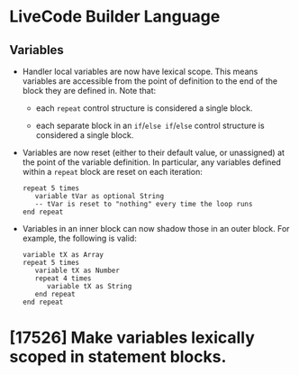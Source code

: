 # LiveCode Builder Language
## Variables

* Handler local variables are now have lexical scope. This means
  variables are accessible from the point of definition to the end of
  the block they are defined in.  Note that:

  * each `repeat` control structure is considered a single block.

  * each separate block in an `if`/`else if`/`else` control structure
    is considered a single block.

* Variables are now reset (either to their default value, or
  unassigned) at the point of the variable definition. In particular,
  any variables defined within a `repeat` block are reset on each
  iteration:

      repeat 5 times
         variable tVar as optional String
         -- tVar is reset to "nothing" every time the loop runs
      end repeat

* Variables in an inner block can now shadow those in an outer
  block. For example, the following is valid:

      variable tX as Array
      repeat 5 times
         variable tX as Number
         repeat 4 times
            variable tX as String
         end repeat
      end repeat

# [17526] Make variables lexically scoped in statement blocks.
